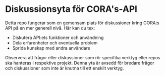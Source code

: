 # Diskussionsyta för CORA's-API
Detta repo fungerar som en gemensam plats för diskussioner kring CORA:s API på en mer generell nivå. Här kan du tex:
* Diskutera API:ets funktioner och användning
* Dela erfarenheter och eventuella problem
* Sprida kunskap med andra användare

Observera att frågor eller diskussioner som rör specifika verktyg eller repos ska hanteras i respektive projekt.
Denna yta är avsedd för bredare frågor och diskussioner som inte är knutna till ett enskilt verktyg.
